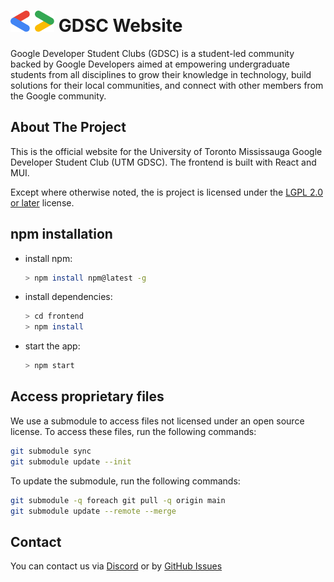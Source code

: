 <h1>
	<picture>
		<img alt="Google Developers Bracket" src="./src/assets/graphics/bracket.svg" height="34">
	</picture>
	GDSC Website
</h1>

Google Developer Student Clubs (GDSC) is a student-led community backed by Google Developers aimed at empowering undergraduate students from all disciplines to grow their knowledge in technology, build solutions for their local communities, and connect with other members from the Google community.

## About The Project

This is the official website for the University of Toronto Mississauga Google Developer Student Club (UTM GDSC). The frontend is built with React and MUI.

Except where otherwise noted, the is project is licensed under the [LGPL 2.0 or later](https://www.gnu.org/licenses/gpl-2.0.html) license.

## npm installation
* install npm:
	```sh
	> npm install npm@latest -g
	```

* install dependencies:
	```sh
	> cd frontend
	> npm install
	```

* start the app:
	```sh
	> npm start
	```


## Access proprietary files
We use a submodule to access files not licensed under an open source license. To access these files, run the following commands:
```sh
git submodule sync
git submodule update --init
```

To update the submodule, run the following commands:
```sh
git submodule -q foreach git pull -q origin main
git submodule update --remote --merge
```

## Contact
You can contact us via [Discord](https://discord.gg/FMJNvhXJAa) or by [GitHub Issues](https://github.com/utmgdsc/website/issues/new/choose)
